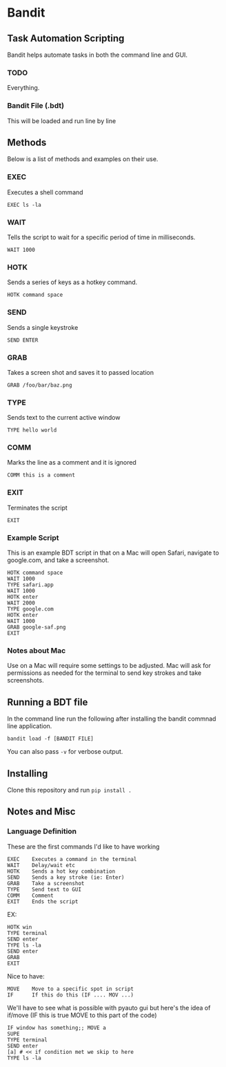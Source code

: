 # Bandit
## Task Automation Scripting

Bandit helps automate tasks in both the command line and GUI.

### TODO
Everything.

### Bandit File (.bdt)

This will be loaded and run line by line

## Methods

Below is a list of methods and examples on their use.

### EXEC

Executes a shell command
```
EXEC ls -la
```

### WAIT

Tells the script to wait for a specific period of time in milliseconds.
```
WAIT 1000
```

### HOTK

Sends a series of keys as a hotkey command.

```
HOTK command space
```

### SEND

Sends a single keystroke
```
SEND ENTER
```

### GRAB

Takes a screen shot and saves it to passed location
```
GRAB /foo/bar/baz.png
```

### TYPE

Sends text to the current active window
```
TYPE hello world
```

### COMM

Marks the line as a comment and it is ignored
```
COMM this is a comment
```

### EXIT

Terminates the script
```
EXIT
```

### Example Script

This is an example BDT script in that on a Mac will open Safari, navigate to google.com, and take a screenshot.
```
HOTK command space
WAIT 1000
TYPE safari.app
WAIT 1000
HOTK enter
WAIT 2000
TYPE google.com
HOTK enter
WAIT 1000
GRAB google-saf.png
EXIT
```

### Notes about Mac

Use on a Mac will require some settings to be adjusted. Mac will ask for permissions as needed for the terminal to send key strokes and take screenshots.

## Running a BDT file

In the command line run the following after installing the bandit commnad line application.

```
bandit load -f [BANDIT FILE]
```

You can also pass ```-v``` for verbose output.

## Installing

Clone this repository and run ```pip install .```

## Notes and Misc

### Language Definition

These are the first commands I'd like to have working

```
EXEC    Executes a command in the terminal
WAIT    Delay/wait etc
HOTK    Sends a hot key combination
SEND    Sends a key stroke (ie: Enter)
GRAB    Take a screenshot
TYPE    Send text to GUI
COMM    Comment
EXIT    Ends the script
```

EX:

```
HOTK win
TYPE terminal
SEND enter
TYPE ls -la
SEND enter
GRAB
EXIT
```

Nice to have:
```
MOVE    Move to a specific spot in script
IF      If this do this (IF .... MOV ...)
```
We'll have to see what is possible with pyauto gui but here's the idea of if/move
(IF this is true MOVE to this part of the code)

```
IF window has something;; MOVE a
SUPE
TYPE terminal
SEND enter
[a] # << if condition met we skip to here
TYPE ls -la
```